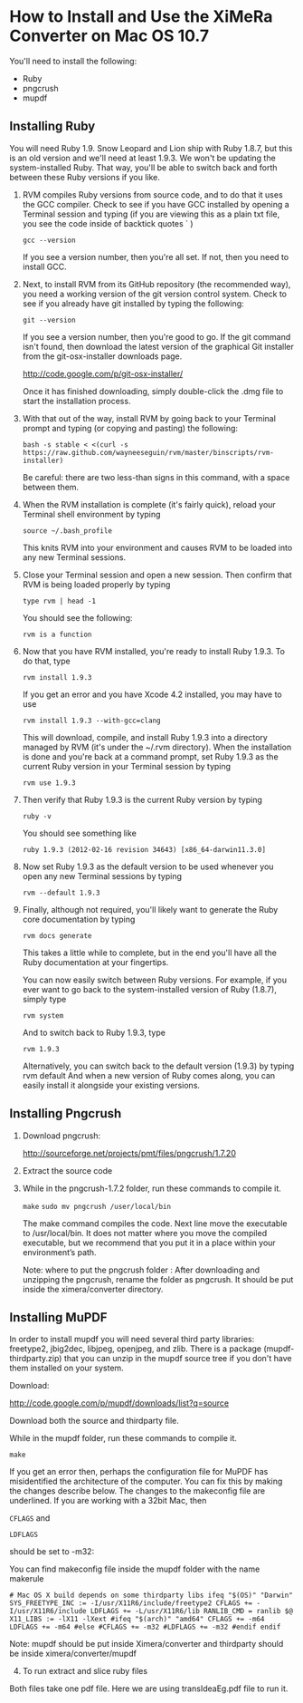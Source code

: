 ﻿How to Install and Use the XiMeRa Converter on Mac OS 10.7
==========================================================

You'll need to install the following:
* Ruby 
* pngcrush 
* mupdf

Installing Ruby
---------------

You will need Ruby 1.9. Snow Leopard and Lion ship with Ruby 1.8.7,
but this is an old version and we'll need at least 1.9.3. We won't be
updating the system-installed Ruby. That way, you'll be able to switch
back and forth between these Ruby versions if you like.  

1. RVM compiles Ruby versions from source code, and to do that it uses
   the GCC compiler. Check to see if you have GCC installed by opening
   a Terminal session and typing (if you are viewing this as a plain
   txt file, you see the code inside of backtick quotes ` )

   `gcc --version`

   If you see a version number, then you're all set. If not, then you
   need to install GCC.

2. Next, to install RVM from its GitHub repository (the recommended
   way), you need a working version of the git version control system.
   Check to see if you already have git installed by typing the
   following:

   `git --version` 

   If you see a version number, then you're good to go. If the git
   command isn't found, then download the latest version of the
   graphical Git installer from the git-osx-installer downloads page.

   http://code.google.com/p/git-osx-installer/

   Once it has finished downloading, simply double-click the .dmg file
   to start the installation process.

3. With that out of the way, install RVM by going back to your
   Terminal prompt and typing (or copying and pasting) the following:

   `bash -s stable < <(curl -s https://raw.github.com/wayneeseguin/rvm/master/binscripts/rvm-installer)`

   Be careful: there are two less-than signs in this command, with a
   space between them.

4. When the RVM installation is complete (it's fairly quick), reload
   your Terminal shell environment by typing

   `source ~/.bash_profile`

   This knits RVM into your environment and causes RVM to be loaded
   into any new Terminal sessions.

5. Close your Terminal session and open a new session. Then confirm
   that RVM is being loaded properly by typing
 
   `type rvm | head -1` 

   You should see the following: 

   `rvm is a function`

6. Now that you have RVM installed, you're ready to install Ruby
   1.9.3. To do that, type

   `rvm install 1.9.3`

   If you get an error and you have Xcode 4.2 installed, you may have
   to use

   `rvm install 1.9.3 --with-gcc=clang`

   This will download, compile, and install Ruby 1.9.3 into a
   directory managed by RVM (it's under the ~/.rvm directory).  When
   the installation is done and you're back at a command prompt, set
   Ruby 1.9.3 as the current Ruby version in your Terminal session by
   typing
 
   `rvm use 1.9.3` 

7. Then verify that Ruby 1.9.3 is the current Ruby version by typing 

   `ruby -v` 

   You should see something like 

   `ruby 1.9.3 (2012-02-16 revision 34643) [x86_64-darwin11.3.0]`

8. Now set Ruby 1.9.3 as the default version to be used whenever you
   open any new Terminal sessions by typing

   `rvm --default 1.9.3` 

9. Finally, although not required, you'll likely want to generate the Ruby core    documentation by typing 

   `rvm docs generate` 

   This takes a little while to complete, but in the end you'll have
   all the Ruby documentation at your fingertips.

   You can now easily switch between Ruby versions. For example, if
   you ever want to go back to the system-installed version of Ruby
   (1.8.7), simply type

   `rvm system`

   And to switch back to Ruby 1.9.3, type 

   `rvm 1.9.3`

   Alternatively, you can switch back to the default version (1.9.3)
   by typing rvm default And when a new version of Ruby comes along,
   you can easily install it alongside your existing versions.


Installing Pngcrush
-------------------

1. Download pngcrush: 

   http://sourceforge.net/projects/pmt/files/pngcrush/1.7.20

2. Extract the source code

3. While in the pngcrush-1.7.2 folder, run these commands to compile it.

   `make` 
   `sudo mv pngcrush /user/local/bin`

   The make command compiles the code. Next line move the executable
   to /usr/local/bin. It does not matter where you move the compiled
   executable, but we recommend that you put it in a place within your
   environment’s path.

   Note: where to put the pngcrush folder : After downloading and
   unzipping the pngcrush, rename the folder as pngcrush.  It should
   be put inside the ximera/converter directory.


Installing MuPDF
----------------

In order to install mupdf you will need several third party libraries:
freetype2, jbig2dec, libjpeg, openjpeg, and zlib. There is a package
(mupdf-thirdparty.zip) that you can unzip in the mupdf source tree if
you don't have them installed on your system.

Download: 

http://code.google.com/p/mupdf/downloads/list?q=source

Download both the source and thirdparty file. 

While in the mupdf folder, run these commands to compile it.

`make` 

If you get an error then, perhaps the configuration file for MuPDF
has misidentified the architecture of the computer. You can fix this by making
the changes describe below. The changes to the makeconfig file are
underlined. If you are working with a 32bit Mac, then 

`CFLAGS`
and 

`LDFLAGS`

should be set to -m32:

You can find makeconfig file inside the mupdf folder with the name makerule

`# Mac OS X build depends on some thirdparty libs
ifeq "$(OS)" "Darwin"
SYS_FREETYPE_INC := -I/usr/X11R6/include/freetype2
CFLAGS += -I/usr/X11R6/include
LDFLAGS += -L/usr/X11R6/lib
RANLIB_CMD = ranlib $@
X11_LIBS := -lX11 -lXext
#ifeq "$(arch)" "amd64"
CFLAGS += -m64
LDFLAGS += -m64
#else
#CFLAGS += -m32
#LDFLAGS += -m32
#endif
endif`


Note: mupdf should be put inside Ximera/converter and thirdparty should be inside ximera/converter/mupdf


4) To run extract and slice ruby files

Both files take one pdf file. Here we are using transIdeaEg.pdf file to run it.






